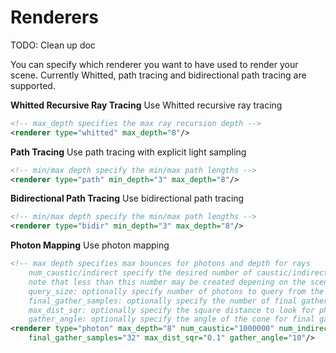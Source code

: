 Renderers
===
TODO: Clean up doc

You can specify which renderer you want to have used to render your scene. Currently Whitted, path tracing and bidirectional
path tracing are supported.

**Whitted Recursive Ray Tracing**
Use Whitted recursive ray tracing
```XML
<!-- max_depth specifies the max ray recursion depth -->
<renderer type="whitted" max_depth="8"/>
```

**Path Tracing**
Use path tracing with explicit light sampling
```XML
<!-- min/max depth specify the min/max path lengths -->
<renderer type="path" min_depth="3" max_depth="8"/>
```

**Bidirectional Path Tracing**
Use bidirectional path tracing
```XML
<!-- min/max depth specify the min/max path lengths -->
<renderer type="bidir" min_depth="3" max_depth="8"/>
```

**Photon Mapping**
Use photon mapping
```XML
<!-- max depth specifies max bounces for photons and depth for rays
	num_caustic/indirect specify the desired number of caustic/indirect photons to shoot.
	note that less than this number may be created depening on the scene
	query_size: optionally specify number of photons to query from the maps, default 50
	final_gather_samples: optionally specify the number of final gather rays to shoot, default 32
	max_dist_sqr: optionally specify the square distance to look for photons in the map, default 0.1
	gather_angle: optionally specify the angle of the cone for final gathering, default 10.0 -->
<renderer type="photon" max_depth="8" num_caustic="1000000" num_indirect="1000000" query_size="50"
	final_gather_samples="32" max_dist_sqr="0.1" gather_angle="10"/>
```

